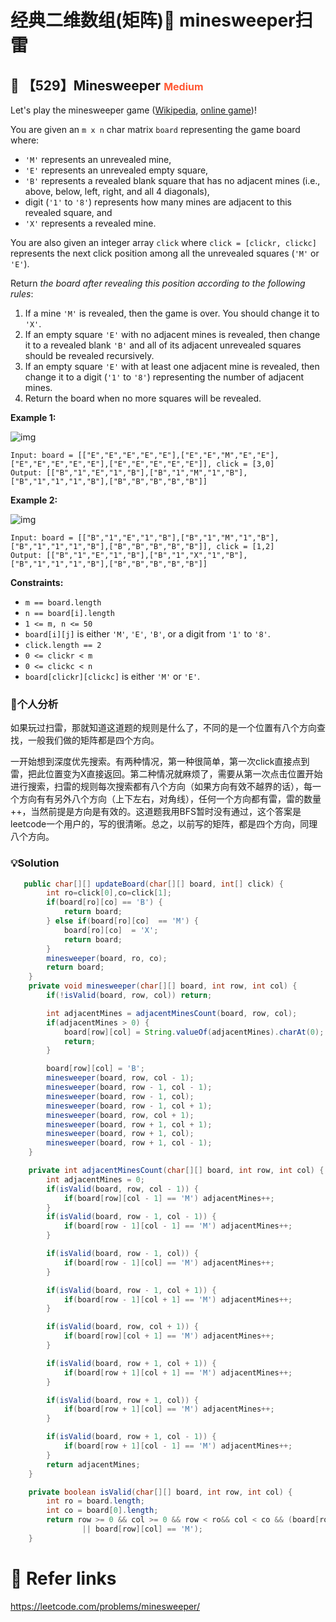# 经典二维数组(矩阵)🤩  minesweeper扫雷

## 💙 【529】Minesweeper  <font size="3" color="#FF5733">Medium</font>

Let's play the minesweeper game ([Wikipedia](https://en.wikipedia.org/wiki/Minesweeper_(video_game)), [online game](http://minesweeperonline.com/))!

You are given an `m x n` char matrix `board` representing the game board where:

- `'M'` represents an unrevealed mine,
- `'E'` represents an unrevealed empty square,
- `'B'` represents a revealed blank square that has no adjacent mines (i.e., above, below, left, right, and all 4 diagonals),
- digit (`'1'` to `'8'`) represents how many mines are adjacent to this revealed square, and
- `'X'` represents a revealed mine.

You are also given an integer array `click` where `click = [clickr, clickc]` represents the next click position among all the unrevealed squares (`'M'` or `'E'`).

Return *the board after revealing this position according to the following rules*:

1. If a mine `'M'` is revealed, then the game is over. You should change it to `'X'`.
2. If an empty square `'E'` with no adjacent mines is revealed, then change it to a revealed blank `'B'` and all of its adjacent unrevealed squares should be revealed recursively.
3. If an empty square `'E'` with at least one adjacent mine is revealed, then change it to a digit (`'1'` to `'8'`) representing the number of adjacent mines.
4. Return the board when no more squares will be revealed.

**Example 1:**

![img](https://assets.leetcode.com/uploads/2018/10/12/minesweeper_example_1.png)

```
Input: board = [["E","E","E","E","E"],["E","E","M","E","E"],["E","E","E","E","E"],["E","E","E","E","E"]], click = [3,0]
Output: [["B","1","E","1","B"],["B","1","M","1","B"],["B","1","1","1","B"],["B","B","B","B","B"]]
```

**Example 2:**

![img](https://assets.leetcode.com/uploads/2018/10/12/minesweeper_example_2.png)

```
Input: board = [["B","1","E","1","B"],["B","1","M","1","B"],["B","1","1","1","B"],["B","B","B","B","B"]], click = [1,2]
Output: [["B","1","E","1","B"],["B","1","X","1","B"],["B","1","1","1","B"],["B","B","B","B","B"]]
```

**Constraints:**

- `m == board.length`
- `n == board[i].length`
- `1 <= m, n <= 50`
- `board[i][j]` is either `'M'`, `'E'`, `'B'`, or a digit from `'1'` to `'8'`.
- `click.length == 2`
- `0 <= clickr < m`
- `0 <= clickc < n`
- `board[clickr][clickc]` is either `'M'` or `'E'`.

### 📝个人分析

如果玩过扫雷，那就知道这道题的规则是什么了，不同的是一个位置有八个方向查找，一般我们做的矩阵都是四个方向。

一开始想到深度优先搜索。有两种情况，第一种很简单，第一次click直接点到雷，把此位置变为X直接返回。第二种情况就麻烦了，需要从第一次点击位置开始进行搜索，扫雷的规则每次搜索都有八个方向（如果方向有效不越界的话），每一个方向有有另外八个方向（上下左右，对角线），任何一个方向都有雷，雷的数量++，当然前提是方向是有效的。这道题我用BFS暂时没有通过，这个答案是leetcode一个用户的，写的很清晰。总之，以前写的矩阵，都是四个方向，同理八个方向。

### 💡Solution

```java
   public char[][] updateBoard(char[][] board, int[] click) {
        int ro=click[0],co=click[1];
        if(board[ro][co] == 'B') {
            return board;
        } else if(board[ro][co]  == 'M') {
            board[ro][co]  = 'X';
            return board;
        }
        minesweeper(board, ro, co);
        return board;
    }
    private void minesweeper(char[][] board, int row, int col) {
        if(!isValid(board, row, col)) return;

        int adjacentMines = adjacentMinesCount(board, row, col);
        if(adjacentMines > 0) {
            board[row][col] = String.valueOf(adjacentMines).charAt(0);
            return;
        }

        board[row][col] = 'B';
        minesweeper(board, row, col - 1);
        minesweeper(board, row - 1, col - 1);
        minesweeper(board, row - 1, col);
        minesweeper(board, row - 1, col + 1);
        minesweeper(board, row, col + 1);
        minesweeper(board, row + 1, col + 1);
        minesweeper(board, row + 1, col);
        minesweeper(board, row + 1, col - 1);
    }

    private int adjacentMinesCount(char[][] board, int row, int col) {
        int adjacentMines = 0;
        if(isValid(board, row, col - 1)) {
            if(board[row][col - 1] == 'M') adjacentMines++;
        }
        if(isValid(board, row - 1, col - 1)) {
            if(board[row - 1][col - 1] == 'M') adjacentMines++;
        }

        if(isValid(board, row - 1, col)) {
            if(board[row - 1][col] == 'M') adjacentMines++;
        }

        if(isValid(board, row - 1, col + 1)) {
            if(board[row - 1][col + 1] == 'M') adjacentMines++;
        }

        if(isValid(board, row, col + 1)) {
            if(board[row][col + 1] == 'M') adjacentMines++;
        }

        if(isValid(board, row + 1, col + 1)) {
            if(board[row + 1][col + 1] == 'M') adjacentMines++;
        }

        if(isValid(board, row + 1, col)) {
            if(board[row + 1][col] == 'M') adjacentMines++;
        }

        if(isValid(board, row + 1, col - 1)) {
            if(board[row + 1][col - 1] == 'M') adjacentMines++;
        }
        return adjacentMines;
    }

    private boolean isValid(char[][] board, int row, int col) {
        int ro = board.length;
        int co = board[0].length;
        return row >= 0 && col >= 0 && row < ro&& col < co && (board[row][col] == 'E'
                || board[row][col] == 'M');
    }
```

# 🔗 Refer links

https://leetcode.com/problems/minesweeper/